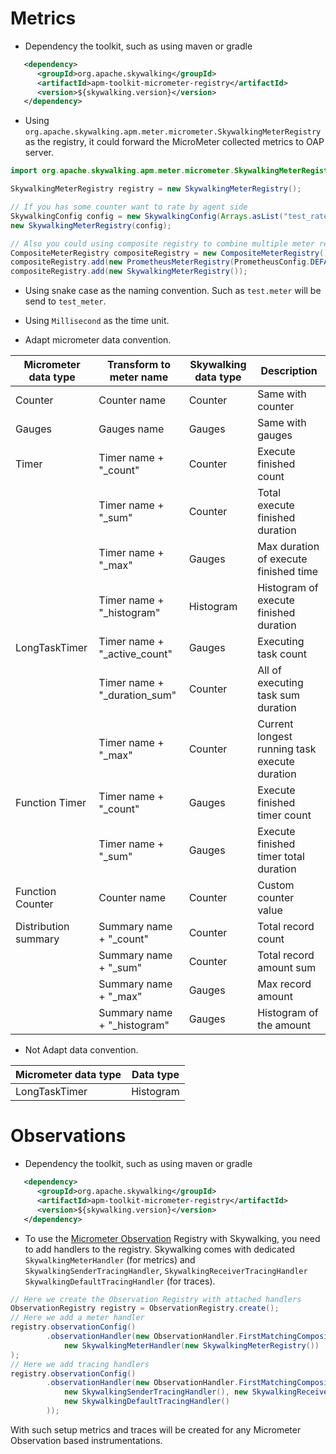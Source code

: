 # Metrics
 
* Dependency the toolkit, such as using maven or gradle
```xml
   <dependency>
      <groupId>org.apache.skywalking</groupId>
      <artifactId>apm-toolkit-micrometer-registry</artifactId>
      <version>${skywalking.version}</version>
   </dependency>
```

* Using `org.apache.skywalking.apm.meter.micrometer.SkywalkingMeterRegistry` as the registry, it could forward the MicroMeter collected metrics to OAP server.
```java
import org.apache.skywalking.apm.meter.micrometer.SkywalkingMeterRegistry;

SkywalkingMeterRegistry registry = new SkywalkingMeterRegistry();

// If you has some counter want to rate by agent side
SkywalkingConfig config = new SkywalkingConfig(Arrays.asList("test_rate_counter"));
new SkywalkingMeterRegistry(config);

// Also you could using composite registry to combine multiple meter registry, such as collect to Skywalking and prometheus
CompositeMeterRegistry compositeRegistry = new CompositeMeterRegistry();
compositeRegistry.add(new PrometheusMeterRegistry(PrometheusConfig.DEFAULT));
compositeRegistry.add(new SkywalkingMeterRegistry());
```

* Using snake case as the naming convention. Such as `test.meter` will be send to `test_meter`.

* Using `Millisecond` as the time unit.

* Adapt micrometer data convention.

|Micrometer data type|Transform to meter name|Skywalking data type| Description|
|----- |----- |----- |----- |
|Counter|Counter name|Counter|Same with counter|
|Gauges|Gauges name|Gauges|Same with gauges|
|Timer|Timer name + "_count"|Counter|Execute finished count|
| |Timer name + "_sum"|Counter|Total execute finished duration|
| |Timer name + "_max"|Gauges|Max duration of execute finished time|
| |Timer name + "_histogram"|Histogram|Histogram of execute finished duration|
|LongTaskTimer|Timer name + "_active_count"|Gauges|Executing task count|
| |Timer name + "_duration_sum"|Counter|All of executing task sum duration|
| |Timer name + "_max"|Counter|Current longest running task execute duration|
|Function Timer|Timer name + "_count"|Gauges|Execute finished timer count|
| |Timer name + "_sum"|Gauges|Execute finished timer total duration|
|Function Counter|Counter name|Counter|Custom counter value|
|Distribution summary|Summary name + "_count"|Counter|Total record count|
| |Summary name + "_sum"|Counter|Total record amount sum|
| |Summary name + "_max"|Gauges|Max record amount|
| |Summary name + "_histogram"|Gauges|Histogram of the amount|

* Not Adapt data convention.

|Micrometer data type|Data type|
|----- |----- |
|LongTaskTimer|Histogram|

# Observations

* Dependency the toolkit, such as using maven or gradle
```xml
   <dependency>
      <groupId>org.apache.skywalking</groupId>
      <artifactId>apm-toolkit-micrometer-registry</artifactId>
      <version>${skywalking.version}</version>
   </dependency>
```

* To use the [Micrometer Observation](https://micrometer.io/docs/observation) Registry with Skywalking, you need to add handlers to the registry. Skywalking comes
with dedicated `SkywalkingMeterHandler` (for metrics) and `SkywalkingSenderTracingHandler`, `SkywalkingReceiverTracingHandler`
`SkywalkingDefaultTracingHandler` (for traces).

```java
// Here we create the Observation Registry with attached handlers
ObservationRegistry registry = ObservationRegistry.create();
// Here we add a meter handler
registry.observationConfig()
        .observationHandler(new ObservationHandler.FirstMatchingCompositeObservationHandler(
            new SkywalkingMeterHandler(new SkywalkingMeterRegistry())
);
// Here we add tracing handlers
registry.observationConfig()
        .observationHandler(new ObservationHandler.FirstMatchingCompositeObservationHandler(
            new SkywalkingSenderTracingHandler(), new SkywalkingReceiverTracingHandler(),
            new SkywalkingDefaultTracingHandler()
        ));
```

With such setup metrics and traces will be created for any Micrometer Observation based instrumentations.
